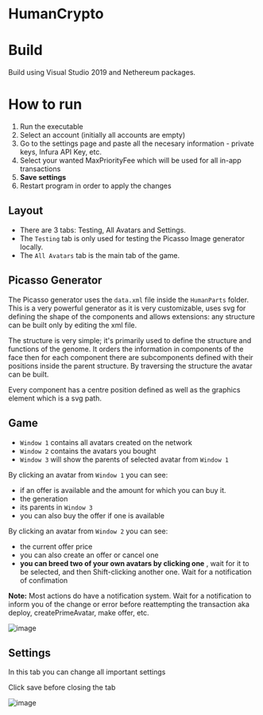 # HumanCrypto

# Build
Build using Visual Studio 2019 and Nethereum packages.

# How to run
 1. Run the executable
 2. Select an account (initially all accounts are empty)
 3. Go to the settings page and paste all the necesary information - private keys, Infura API Key, etc.
 4. Select your wanted MaxPriorityFee which will be used for all in-app transactions
 5. **Save settings**
 6. Restart program in order to apply the changes

## Layout
- There are 3 tabs: Testing, All Avatars and Settings.
- The `Testing` tab is only used for testing the Picasso Image generator locally.
- The `All Avatars` tab is the main tab of the game.

## Picasso Generator
The Picasso generator uses the `data.xml` file inside the `HumanParts` folder. This is a very powerful generator as it is very customizable, uses svg for defining the shape of the components and allows extensions: any structure can be built only by editing the xml file.

The structure is very simple; it's primarily used to define the structure and functions of the genome. It orders the information in components of the face then for each component there are subcomponents defined with their positions inside the parent structure. By traversing the structure the avatar can be built.

Every component has a centre position defined as well as the graphics element which is a svg path. 

## Game
 - `Window 1` contains all avatars created on the network
 - `Window 2` contains the avatars you bought
 - `Window 3` will show the parents of selected avatar from `Window 1`
 
 By clicking an avatar from `Window 1` you can see:
  - if an offer is available and the amount for which you can buy it.
  - the generation
  - its parents in `Window 3`
  - you can also buy the offer if one is available

By clicking an avatar from `Window 2` you can see:
  - the current offer price
  - you can also create an offer or cancel one
  - **you can breed two of your own avatars by clicking one** , wait for it to be selected, and then Shift-clicking another one. Wait for a notification of confimation

**Note:** Most actions do have a notification system. Wait for a notification to inform you of the change or error before reattempting the transaction aka deploy, createPrimeAvatar, make offer, etc. 

![image](https://user-images.githubusercontent.com/25268629/158376750-e57e98d3-d8ff-4032-86a5-8a57fcaaf2a9.png)


## Settings
In this tab you can change all important settings

Click save before closing the tab

![image](https://user-images.githubusercontent.com/25268629/158257005-eb1f0bec-474c-41f4-835f-f830c0fe5486.png)
